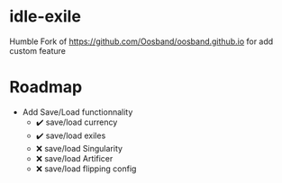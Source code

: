 # idle-exile
Humble Fork of https://github.com/Oosband/oosband.github.io for add custom feature

# Roadmap
- Add Save/Load functionnality
    - :heavy_check_mark: save/load currency
    - :heavy_check_mark: save/load exiles
    - :x: save/load Singularity
    - :x: save/load Artificer
    - :x: save/load flipping config

